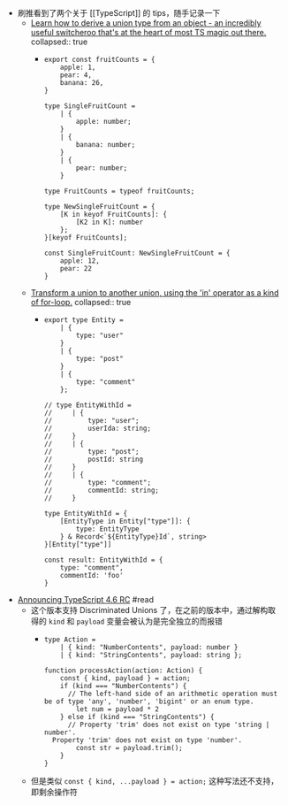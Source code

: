 - 刷推看到了两个关于 [[TypeScript]] 的 tips，随手记录一下
	- [Learn how to derive a union type from an object - an incredibly useful switcheroo that's at the heart of most TS magic out there.](https://twitter.com/mpocock1/status/1497262298368409605?s=20&t=KWi-31o6UTWHvKobEH89Kg)
	  collapsed:: true
		- ```
		  export const fruitCounts = {
		      apple: 1,
		      pear: 4,
		      banana: 26,
		  }

		  type SingleFruitCount =
		      | {
		          apple: number;
		      }
		      | {
		          banana: number;
		      }
		      | {
		          pear: number;
		      }

		  type FruitCounts = typeof fruitCounts;

		  type NewSingleFruitCount = {
		      [K in keyof FruitCounts]: {
		          [K2 in K]: number
		      };
		  }[keyof FruitCounts];

		  const SingleFruitCount: NewSingleFruitCount = {
		      apple: 12,
		      pear: 22
		  }
		  ```
	- [Transform a union to another union, using the 'in' operator as a kind of for-loop.](https://twitter.com/mpocock1/status/1498284926621396992?s=20&t=KWi-31o6UTWHvKobEH89Kg)
	  collapsed:: true
		- ```
		  export type Entity =
		      | {
		          type: "user"
		      }
		      | {
		          type: "post"
		      }
		      | {
		          type: "comment"
		      };

		  // type EntityWithId =
		  //     | {
		  //         type: "user";
		  //         userIda: string;
		  //     }
		  //     | {
		  //         type: "post";
		  //         postId: string
		  //     }
		  //     | {
		  //         type: "comment";
		  //         commentId: string;
		  //     }

		  type EntityWithId = {
		      [EntityType in Entity["type"]]: {
		          type: EntityType
		      } & Record<`${EntityType}Id`, string>
		  }[Entity["type"]]

		  const result: EntityWithId = {
		      type: "comment",
		      commentId: 'foo'
		  }
		  ```
- [Announcing TypeScript 4.6 RC](https://devblogs.microsoft.com/typescript/announcing-typescript-4-6-rc/) #read
	- 这个版本支持 Discriminated Unions 了，在之前的版本中，通过解构取得的 `kind` 和 `payload` 变量会被认为是完全独立的而报错
		- ```
		  type Action =
		      | { kind: "NumberContents", payload: number }
		      | { kind: "StringContents", payload: string };

		  function processAction(action: Action) {
		      const { kind, payload } = action;
		      if (kind === "NumberContents") {
		      	// The left-hand side of an arithmetic operation must be of type 'any', 'number', 'bigint' or an enum type.
		          let num = payload * 2
		      } else if (kind === "StringContents") {
		      	// Property 'trim' does not exist on type 'string | number'.
		    Property 'trim' does not exist on type 'number'.
		          const str = payload.trim();
		      }
		  }
		  ```
	- 但是类似 `const { kind, ...payload } = action;` 这种写法还不支持，即剩余操作符